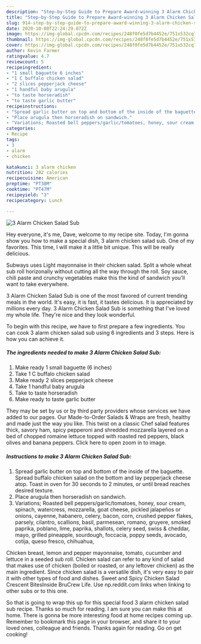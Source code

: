 ```yaml
---
description: "Step-by-Step Guide to Prepare Award-winning 3 Alarm Chicken Salad Sub"
title: "Step-by-Step Guide to Prepare Award-winning 3 Alarm Chicken Salad Sub"
slug: 914-step-by-step-guide-to-prepare-award-winning-3-alarm-chicken-salad-sub
date: 2020-10-08T22:24:29.072Z
image: https://img-global.cpcdn.com/recipes/248f0fe5d7b4452e/751x532cq70/3-alarm-chicken-salad-sub-recipe-main-photo.jpg
thumbnail: https://img-global.cpcdn.com/recipes/248f0fe5d7b4452e/751x532cq70/3-alarm-chicken-salad-sub-recipe-main-photo.jpg
cover: https://img-global.cpcdn.com/recipes/248f0fe5d7b4452e/751x532cq70/3-alarm-chicken-salad-sub-recipe-main-photo.jpg
author: Kevin Farmer
ratingvalue: 4.7
reviewcount: 5
recipeingredient:
- "1 small baguette 6 inches"
- "1 C buffalo chicken salad"
- "2 slices pepperjack cheese"
- "1 handful baby arugula"
- "to taste horseradish"
- "to taste garlic butter"
recipeinstructions:
- "Spread garlic butter on top and bottom of the inside of the baguette. Spread buffalo chicken salad on the bottom and lay pepperjack cheese atop. Toast in oven for 30 seconds to 2 minutes, or until bread reaches desired texture."
- "Place arugula then horseradish on sandwich."
- "Variations; Roasted bell peppers/garlic/tomatoes, honey, sour cream, spinach, watercress, mozzarella, goat cheese, pickled jalapeños or onions, cayenne, habanero, celery, bacon, corn, crushed pepper flakes, parsely, cilantro, scallions, basil, parmesean, romano, gruyere, smoked paprika, poblano, lime, paprika, shallots, celery seed, swiss &amp; cheddar, mayo, grilled pineapple, sourdough, foccacia, poppy seeds, avocado, cotija, queso fresco, chihuahua,"
categories:
- Recipe
tags:
- 3
- alarm
- chicken

katakunci: 3 alarm chicken 
nutrition: 282 calories
recipecuisine: American
preptime: "PT38M"
cooktime: "PT47M"
recipeyield: "3"
recipecategory: Lunch

---
```



![3 Alarm Chicken Salad Sub](https://img-global.cpcdn.com/recipes/248f0fe5d7b4452e/751x532cq70/3-alarm-chicken-salad-sub-recipe-main-photo.jpg)

Hey everyone, it's me, Dave, welcome to my recipe site. Today, I'm gonna show you how to make a special dish, 3 alarm chicken salad sub. One of my favorites. This time, I will make it a little bit unique. This will be really delicious.

Subways uses Light mayonnaise in their chicken salad. Split a whole wheat sub roll horizonally without cutting all the way through the roll. Soy sauce, chili paste and crunchy vegetables make this the kind of sandwich you&#39;ll want to take everywhere.

3 Alarm Chicken Salad Sub is one of the most favored of current trending meals in the world. It's easy, it is fast, it tastes delicious. It is appreciated by millions every day. 3 Alarm Chicken Salad Sub is something that I've loved my whole life. They're nice and they look wonderful.


To begin with this recipe, we have to first prepare a few ingredients. You can cook 3 alarm chicken salad sub using 6 ingredients and 3 steps. Here is how you can achieve it.

<!--inarticleads1-->

##### The ingredients needed to make 3 Alarm Chicken Salad Sub:

1. Make ready 1 small baguette (6 inches)
1. Take 1 C buffalo chicken salad
1. Make ready 2 slices pepperjack cheese
1. Take 1 handful baby arugula
1. Take to taste horseradish
1. Make ready to taste garlic butter


They may be set by us or by third party providers whose services we have added to our pages. Our Made-to-Order Salads &amp; Wraps are fresh, healthy and made just the way you like. This twist on a classic Chef salad features thick, savory ham, spicy pepperoni and shredded mozzarella layered on a bed of chopped romaine lettuce topped with roasted red peppers, black olives and banana peppers. Click here to open zoom in to image. 

<!--inarticleads2-->

##### Instructions to make 3 Alarm Chicken Salad Sub:

1. Spread garlic butter on top and bottom of the inside of the baguette. Spread buffalo chicken salad on the bottom and lay pepperjack cheese atop. Toast in oven for 30 seconds to 2 minutes, or until bread reaches desired texture.
1. Place arugula then horseradish on sandwich.
1. Variations; Roasted bell peppers/garlic/tomatoes, honey, sour cream, spinach, watercress, mozzarella, goat cheese, pickled jalapeños or onions, cayenne, habanero, celery, bacon, corn, crushed pepper flakes, parsely, cilantro, scallions, basil, parmesean, romano, gruyere, smoked paprika, poblano, lime, paprika, shallots, celery seed, swiss &amp; cheddar, mayo, grilled pineapple, sourdough, foccacia, poppy seeds, avocado, cotija, queso fresco, chihuahua,


Chicken breast, lemon and pepper mayonnaise, tomato, cucumber and lettuce in a seeded sub roll. Chicken salad can refer to any kind of salad that makes use of chicken (boiled or roasted, or any leftover chicken) as the main ingredient. Since chicken salad is a versatile dish, it&#39;s very easy to pair it with other types of food and dishes. Sweet and Spicy Chicken Salad Crescent BitesInside BruCrew Life. Use np.reddit.com links when linking to other subs or to this one. 

So that is going to wrap this up for this special food 3 alarm chicken salad sub recipe. Thanks so much for reading. I am sure you can make this at home. There is gonna be more interesting food at home recipes coming up. Remember to bookmark this page in your browser, and share it to your loved ones, colleague and friends. Thanks again for reading. Go on get cooking!
